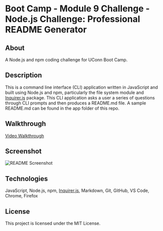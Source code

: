 # Boot Camp - Module 9 Challenge - Node.js Challenge: Professional README Generator

## About

A Node.js and npm coding challenge for UConn Boot Camp.

## Description

This is a command line interface (CLI) application written in JavaScript and built using Node.js and npm, particularly the file system module and [Inquirer.js](https://www.npmjs.com/package/inquirer/v/8.2.4) package. This CLI application asks a user a series of questions through CLI prompts and then produces a README.md file. A sample README.md can be found in the app folder of this repo.

## Walkthrough

[Video Walkthrough](https://drive.google.com/file/d/1H2Hny3zhWA25TmIBHx-1Bv70Ug3I1Wim/view)

## Screenshot

![README Screenshot](/images/screenshot.gif)

## Technologies

JavaScript, Node.js, npm, [Inquirer.js](https://www.npmjs.com/package/inquirer/v/8.2.4), Markdown, Git, GitHub, VS Code, Chrome, Firefox

## License

This project is licensed under the MIT License.
